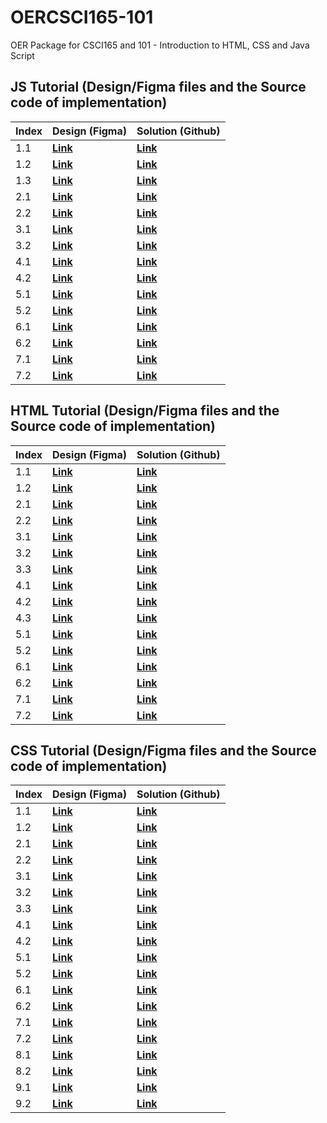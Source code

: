 # OERCSCI165-101
OER Package for CSCI165 and 101 - Introduction to HTML, CSS and Java Script




## JS Tutorial (Design/Figma files and the Source code of implementation)

| Index | Design (Figma)                     | Solution (Github)                                                                   |
| ----- | ---------------------------------- | ----------------------------------------------------------------------------------- |
| 1.1   | **[Link](https://bit.ly/3WWXuMY)** | **[Link](https://github.com/Mostafa-Davoodi/JS-Tutorial/tree/master/session1/ex1)** |
| 1.2   | **[Link](https://bit.ly/3qzbReo)** | **[Link](https://github.com/Mostafa-Davoodi/JS-Tutorial/tree/master/session1/ex2)** |
| 1.3   | **[Link](https://bit.ly/3qzRuxM)** | **[Link](https://github.com/Mostafa-Davoodi/JS-Tutorial/tree/master/session1/ex3)** |
| 2.1   | **[Link](https://bit.ly/3Xe95HX)** | **[Link](https://github.com/Mostafa-Davoodi/JS-Tutorial/tree/master/session2/ex1)** |
| 2.2   | **[Link](https://bit.ly/42z3LQm)** | **[Link](https://github.com/Mostafa-Davoodi/JS-Tutorial/tree/master/session2/ex2)** |
| 3.1   | **[Link](https://bit.ly/3qBQNnH)** | **[Link](https://github.com/Mostafa-Davoodi/JS-Tutorial/tree/master/session3/ex1)** |
| 3.2   | **[Link](https://bit.ly/3P2Y4a4)** | **[Link](https://github.com/Mostafa-Davoodi/JS-Tutorial/tree/master/session3/ex2)** |
| 4.1   | **[Link](https://bit.ly/3CoiAKV)** | **[Link](https://github.com/Mostafa-Davoodi/JS-Tutorial/tree/master/session4/ex1)** |
| 4.2   | **[Link](https://figma.com)**      | **[Link](https://github.com/Mostafa-Davoodi/JS-Tutorial/tree/master/session4/ex2)** |
| 5.1   | **[Link](https://bit.ly/3Cl2W2N)** | **[Link](https://github.com/Mostafa-Davoodi/JS-Tutorial/tree/master/session5/ex1)** |
| 5.2   | **[Link](https://bit.ly/42z1k0f)** | **[Link](https://github.com/Mostafa-Davoodi/JS-Tutorial/tree/master/session5/ex2)** |
| 6.1   | **[Link](https://bit.ly/3WWaR07)** | **[Link](https://github.com/Mostafa-Davoodi/JS-Tutorial/tree/master/session6/ex1)** |
| 6.2   | **[Link](https://bit.ly/42rIBDG)** | **[Link](https://github.com/Mostafa-Davoodi/JS-Tutorial/tree/master/session6/ex2)** |
| 7.1   | **[Link](https://bit.ly/3XbR7pi)** | **[Link](https://github.com/Mostafa-Davoodi/JS-Tutorial/tree/master/session7/ex1)** |
| 7.2   | **[Link](https://bit.ly/3NeTLpA)** | **[Link](https://github.com/Mostafa-Davoodi/JS-Tutorial/tree/master/session7/ex2)** |



## HTML Tutorial (Design/Figma files and the Source code of implementation)

| Index | Design (Figma)                     | Solution (Github)                                                                     |
| ----- | ---------------------------------- | ------------------------------------------------------------------------------------- |
| 1.1   | **[Link](https://bit.ly/3fTrFDt)** | **[Link](https://github.com/Mostafa-Davoodi/HTML-Tutorial/tree/master/session1/ex1)** |
| 1.2   | **[Link](https://bit.ly/3T2NQ8z)** | **[Link](https://github.com/Mostafa-Davoodi/HTML-Tutorial/tree/master/session1/ex2)** |
| 2.1   | **[Link](https://bit.ly/3Erp11O)** | **[Link](https://github.com/Mostafa-Davoodi/HTML-Tutorial/tree/master/session2/ex1)** |
| 2.2   | **[Link](https://bit.ly/3fSRFyE)** | **[Link](https://github.com/Mostafa-Davoodi/HTML-Tutorial/tree/master/session2/ex2)** |
| 3.1   | **[Link](https://bit.ly/3VcpHhv)** | **[Link](https://github.com/Mostafa-Davoodi/HTML-Tutorial/tree/master/session3/ex1)** |
| 3.2   | **[Link](https://bit.ly/3edPaXt)** | **[Link](https://github.com/Mostafa-Davoodi/HTML-Tutorial/tree/master/session3/ex2)** |
| 3.3   | **[Link](https://bit.ly/3yNfHC7)** | **[Link](https://github.com/Mostafa-Davoodi/HTML-Tutorial/tree/master/session3/ex3)** |
| 4.1   | **[Link](https://bit.ly/3T7tieW)** | **[Link](https://github.com/Mostafa-Davoodi/HTML-Tutorial/tree/master/session4/ex1)** |
| 4.2   | **[Link](https://bit.ly/3SHGXts)** | **[Link](https://github.com/Mostafa-Davoodi/HTML-Tutorial/tree/master/session4/ex2)** |
| 4.3   | **[Link](https://bit.ly/3VcpNpn)** | **[Link](https://github.com/Mostafa-Davoodi/HTML-Tutorial/tree/master/session4/ex3)** |
| 5.1   | **[Link](https://bit.ly/3V9a9LA)** | **[Link](https://github.com/Mostafa-Davoodi/HTML-Tutorial/tree/master/session5/ex1)** |
| 5.2   | **[Link](https://bit.ly/3Vbku9R)** | **[Link](https://github.com/Mostafa-Davoodi/HTML-Tutorial/tree/master/session5/ex2)** |
| 6.1   | **[Link](https://bit.ly/3VcNCgT)** | **[Link](https://github.com/Mostafa-Davoodi/HTML-Tutorial/tree/master/session6/ex1)** |
| 6.2   | **[Link](https://bit.ly/3MhpUfh)** | **[Link](https://github.com/Mostafa-Davoodi/HTML-Tutorial/tree/master/session6/ex2)** |
| 7.1   | **[Link](https://bit.ly/3fRd4Zl)** | **[Link](https://github.com/Mostafa-Davoodi/HTML-Tutorial/tree/master/session7/ex1)** |
| 7.2   | **[Link](https://bit.ly/3MhngXd)** | **[Link](https://github.com/Mostafa-Davoodi/HTML-Tutorial/tree/master/session7/ex2)** |


## CSS Tutorial (Design/Figma files and the Source code of implementation)

| Index | Design (Figma)                     | Solution (Github)                                                                    |
| ----- | ---------------------------------- | ------------------------------------------------------------------------------------ |
| 1.1   | **[Link](https://bit.ly/3CgRW6F)** | **[Link](https://github.com/Mostafa-Davoodi/CSS-Tutorial/tree/master/session1/ex1)** |
| 1.2   | **[Link](https://bit.ly/43n43L7)** | **[Link](https://github.com/Mostafa-Davoodi/CSS-Tutorial/tree/master/session1/ex2)** |
| 2.1   | **[Link](https://bit.ly/45L7kWq)** | **[Link](https://github.com/Mostafa-Davoodi/CSS-Tutorial/tree/master/session2/ex1)** |
| 2.2   | **[Link](https://bit.ly/45L7kWq)** | **[Link](https://github.com/Mostafa-Davoodi/CSS-Tutorial/tree/master/session2/ex2)** |
| 3.1   | **[Link](https://bit.ly/3oMpB4T)** | **[Link](https://github.com/Mostafa-Davoodi/CSS-Tutorial/tree/master/session3/ex1)** |
| 3.2   | **[Link](https://bit.ly/43qiuOA)** | **[Link](https://github.com/Mostafa-Davoodi/CSS-Tutorial/tree/master/session3/ex2)** |
| 3.3   | **[Link](https://bit.ly/3Cc9q3R)** | **[Link](https://github.com/Mostafa-Davoodi/CSS-Tutorial/tree/master/session3/ex3)** |
| 4.1   | **[Link](https://bit.ly/43GUA1d)** | **[Link](https://github.com/Mostafa-Davoodi/CSS-Tutorial/tree/master/session4/ex1)** |
| 4.2   | **[Link](https://bit.ly/3MRdnjE)** | **[Link](https://github.com/Mostafa-Davoodi/CSS-Tutorial/tree/master/session4/ex2)** |
| 5.1   | **[Link](https://bit.ly/43FQDd6)** | **[Link](https://github.com/Mostafa-Davoodi/CSS-Tutorial/tree/master/session5/ex1)** |
| 5.2   | **[Link](https://bit.ly/43BquMI)** | **[Link](https://github.com/Mostafa-Davoodi/CSS-Tutorial/tree/master/session5/ex2)** |
| 6.1   | **[Link](https://bit.ly/43mRAqR)** | **[Link](https://github.com/Mostafa-Davoodi/CSS-Tutorial/tree/master/session6/ex1)** |
| 6.2   | **[Link](https://bit.ly/42onceG)** | **[Link](https://github.com/Mostafa-Davoodi/CSS-Tutorial/tree/master/session6/ex2)** |
| 7.1   | **[Link](https://bit.ly/3WNLhu9)** | **[Link](https://github.com/Mostafa-Davoodi/CSS-Tutorial/tree/master/session7/ex1)** |
| 7.2   | **[Link](https://bit.ly/43n4qoZ)** | **[Link](https://github.com/Mostafa-Davoodi/CSS-Tutorial/tree/master/session7/ex2)** |
| 8.1   | **[Link](https://bit.ly/45KoW4B)** | **[Link](https://github.com/Mostafa-Davoodi/CSS-Tutorial/tree/master/session8/ex1)** |
| 8.2   | **[Link](https://bit.ly/3quN77f)** | **[Link](https://github.com/Mostafa-Davoodi/CSS-Tutorial/tree/master/session8/ex2)** |
| 9.1   | **[Link](https://bit.ly/3WT0t9f)** | **[Link](https://github.com/Mostafa-Davoodi/CSS-Tutorial/tree/master/session9/ex1)** |
| 9.2   | **[Link](https://bit.ly/42qCOhu)** | **[Link](https://github.com/Mostafa-Davoodi/CSS-Tutorial/tree/master/session9/ex2)** |





